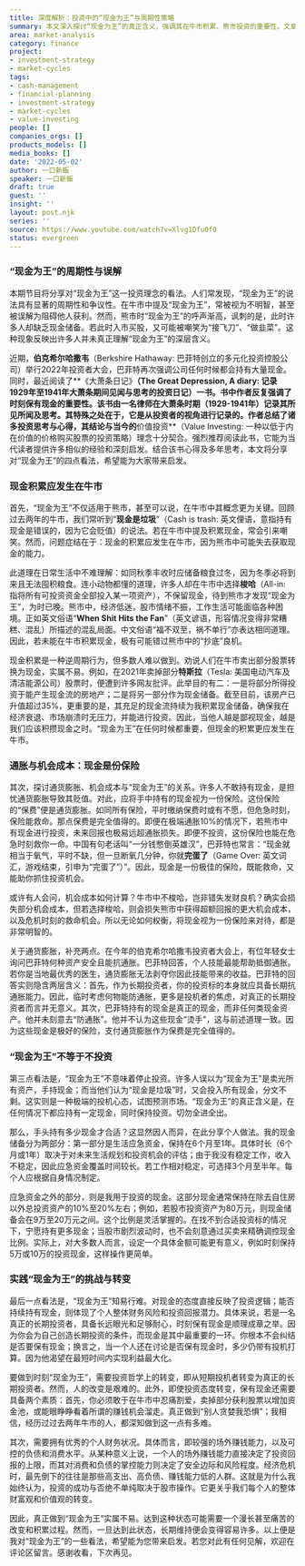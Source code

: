 ```yaml
---
title: 深度解析：投资中的“现金为王”与周期性策略
summary: 本文深入探讨“现金为王”的真正含义，强调其在牛市积累、熊市投资的重要性。文章分析了通胀与机会成本对现金的影响，并提出了合理的现金储备策略与实现“现金为王”所需的投资哲学转变。
area: market-analysis
category: finance
project:
- investment-strategy
- market-cycles
tags:
- cash-management
- financial-planning
- investment-strategy
- market-cycles
- value-investing
people: []
companies_orgs: []
products_models: []
media_books: []
date: '2022-05-02'
author: 一口新飯
speaker: 一口新飯
draft: true
guest: ''
insight: ''
layout: post.njk
series: ''
source: https://www.youtube.com/watch?v=Xlvg1Dfu0f0
status: evergreen
---
```

### “现金为王”的周期性与误解

本期节目将分享对“现金为王”这一投资理念的看法。人们常发现，“现金为王”的说法具有显著的周期性和争议性。在牛市中提及“现金为王”，常被视为不明智，甚至被误解为阻碍他人获利。然而，熊市时“现金为王”的呼声渐高，讽刺的是，此时许多人却缺乏现金储备。若此时入市买股，又可能被嘲笑为“接飞刀”、“做韭菜”。这种现象反映出许多人并未真正理解“现金为王”的深层含义。

近期，**伯克希尔哈撒韦**（Berkshire Hathaway: 巴菲特创立的多元化投资控股公司）举行2022年投资者大会，巴菲特再次强调公司任何时候都会持有大量现金。同时，最近阅读了**《大萧条日记》**（The Great Depression, A diary: 记录1929年至1941年大萧条期间见闻与思考的投资日记）一书。书中作者反复强调了时刻保有现金的重要性。该书由一名律师在大萧条时期（1929-1941年）记录其所见所闻及思考。其特殊之处在于，它是从投资者的视角进行记录的。作者总结了诸多投资思考与心得，其结论与当今的**价值投资**（Value Investing: 一种以低于内在价值的价格购买股票的投资策略）理念十分契合。强烈推荐阅读此书，它能为当代读者提供许多相似的经验和深刻启发。结合该书心得及多年思考，本文将分享对“现金为王”的四点看法，希望能为大家带来启发。

### 现金积累应发生在牛市

首先，“现金为王”不仅适用于熊市，甚至可以说，在牛市中其概念更为关键。回顾过去两年的牛市，我们常听到“**现金是垃圾**”（Cash is trash: 英文俚语，意指持有现金是错误的，因为它会贬值）的说法。若在牛市中提及积累现金，常会引来嘲笑。然而，问题症结在于：现金的积累应发生在牛市，因为熊市中可能失去获取现金的能力。

此道理在日常生活中不难理解：如同秋季丰收时应储备粮食过冬，因为冬季必将到来且无法囤积粮食。连小动物都懂的道理，许多人却在牛市中选择**梭哈**（All-in: 指将所有可投资资金全部投入某一项资产），不保留现金，待到熊市才发现“现金为王”，为时已晚。熊市中，经济低迷，股市情绪不振，工作生活可能面临各种困境。正如英文俗语“**When Shit Hits the Fan**”（英文谚语，形容情况变得非常糟糕、混乱）所描述的混乱局面。中文俗语“福不双至，祸不单行”亦表达相同道理。因此，若未能在牛市积累现金，极有可能错过熊市中的“抄底”良机。

现金积累是一种逆周期行为，但多数人难以做到。劝说人们在牛市卖出部分股票转换为现金，实属不易。例如，在2021年卖掉部分**特斯拉**（Tesla: 美国电动汽车及清洁能源公司）股票时，便遭到许多网友批评。此举目的有二：一是将部分所得投资于能产生现金流的房地产；二是将另一部分作为现金储备。截至目前，该房产已升值超过35%，更重要的是，其充足的现金流持续为我积累现金储备，确保我在经济衰退、市场崩溃时无压力，并能进行投资。因此，当他人越是鄙视现金，越是我们应该积攒现金之时。“现金为王”在任何时候都重要，但现金的积累更应发生在牛市。

### 通胀与机会成本：现金是份保险

其次，探讨通货膨胀、机会成本与“现金为王”的关系。许多人不敢持有现金，是担忧通货膨胀导致其贬值。对此，应将手中持有的现金视为一份保险。这份保险的“保费”便是通货膨胀。如同所有保险，平时缴纳保费时或有不愿，但危急时刻，保险能救命。那点保费是完全值得的。即便在极端通胀10%的情况下，若熊市中有现金进行投资，未来回报也极易远超通胀损失。即便不投资，这份保险也能在危急时刻救你一命。中国有句老话叫“一分钱憋倒英雄汉”，巴菲特也常言：“现金就相当于氧气，平时不缺，但一旦断氧几分钟，你就**完蛋了**（Game Over: 英文词汇，游戏结束，引申为“完蛋了”）”。因此，现金是一份极佳的保险，既能救命，又能助你抓住投资机会。

或许有人会问，机会成本如何计算？牛市中不梭哈，岂非错失发财良机？确实会损失部分机会成本，但若选择梭哈，则会损失熊市中获得超额回报的更大机会成本，以及危机时刻的救命机会。所以无论如何权衡，将现金视为一份保险来对待，都是非常明智的。

关于通货膨胀，补充两点。在今年的伯克希尔哈撒韦投资者大会上，有位年轻女士询问巴菲特何种资产安全且能抗通胀。巴菲特回答，个人技能最能帮助抵御通胀。若你是当地最优秀的医生，通货膨胀无法剥夺你因此技能带来的收益。巴菲特的回答实则隐含两层含义：首先，作为长期投资者，你的投资标的本身就应具备长期抗通胀能力。因此，临时考虑何物能防通胀，更多是投机者的焦虑，对真正的长期投资者而言并无意义。其次，巴菲特持有的现金是真正的现金，而非任何类现金资产。他并未刻意去“防通胀”。他并不认为这些现金“烫手”，这与前述道理一致。因为这些现金是极好的保险，支付通货膨胀作为保费是完全值得的。

### “现金为王”不等于不投资

第三点看法是，“现金为王”不意味着停止投资。许多人误以为“现金为王”是卖光所有资产，手持现金；而当他们认为“现金是垃圾”时，又会投入所有现金，分文不剩。这实则是一种极端的投机心态，试图预测市场。“现金为王”的真正含义是，在任何情况下都应持有一定现金，同时保持投资。切勿全进全出。

那么，手头持有多少现金才合适？这显然因人而异，在此分享个人做法。我的现金储备分为两部分：第一部分是生活应急资金，保持在6个月至1年。具体时长（6个月或1年）取决于对未来生活规划和投资机会的评估；由于我没有稳定工作，收入不稳定，因此应急资金覆盖时间较长。若工作相对稳定，可选择3个月至半年。每个人应根据自身情况制定。

应急资金之外的部分，则是我用于投资的现金。这部分现金通常保持在除去自住房以外总投资资产的10%至20%左右；例如，若股市投资资产为80万元，则现金储备会在9万至20万元之间。这个比例是灵活掌握的。在找不到合适投资标的情况下，宁愿持有更多现金；当股市剧烈波动时，也不会刻意通过买卖来精确调控现金比例。实际上，对大多数人而言，设定一个具体金额可能更有意义，例如时刻保持5万或10万的投资现金，这样操作更简单。

### 实践“现金为王”的挑战与转变

最后一点看法是，“现金为王”知易行难。对现金的态度直接反映了投资逻辑；能否持续持有现金，则体现了个人整体财务风险和投资回报潜力。具体来说，若是一名真正的长期投资者，具备长远眼光和足够耐心，时刻保有现金是顺理成章之举。因为你会为自己创造长期投资的条件，而现金是其中最重要的一环。你根本不会纠结是否要保有现金；换言之，当一个人还在讨论是否保有现金时，多少仍带有投机打算。因为他渴望在最短时间内实现利益最大化。

要做到时刻“现金为王”，需要投资哲学上的转变，即从短期投机者转变为真正的长期投资者。然而，人的改变是艰难的。此外，即使投资态度转变，保有现金还需要具备两个素质：首先，你必须敢于在牛市中忍痛割爱，卖掉部分获利股票以增加资金池，或能眼睁睁看着所谓的赚钱机会溜走。真正做到“别人贪婪我恐惧”；我相信，经历过过去两年牛市的人，都深知做到这一点有多难。

其次，需要拥有优秀的个人财务状况。具体而言，即较强的场外赚钱能力，以及可控的负债和消费水平。从某种意义上说，一个人的场外赚钱能力直接决定了投资回报的上限，而其对消费和负债的掌控能力则决定了安全边际和风险程度。经济危机时，最先倒下的往往是那些高支出、高负债、赚钱能力低的人群。这就是为什么我始终认为，投资的成功与否绝不单纯取决于股市操作。它更关乎我们每个人的整体财富观和价值观的转变。

因此，真正做到“现金为王”实属不易。达到这种状态可能需要一个漫长甚至痛苦的改变和积累过程。然而，一旦达到此状态，长期维持便会变得容易许多。以上便是我对“现金为王”的一些看法，希望能为您带来启发。若您对此有任何见解，欢迎在评论区留言。感谢收看，下次再见。